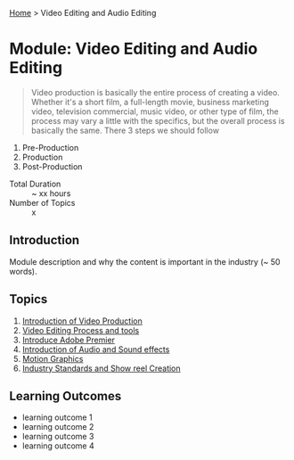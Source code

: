 [Home](../README.md) > Video Editing and Audio Editing

# Module: Video Editing and Audio Editing

> Video production is basically the entire process of creating a video. Whether it's a short film, a full-length movie, business marketing video, television commercial, music video, or other type of film, the process may vary a little with the specifics, but the overall process is basically the same. There 3 steps we should follow
1.	Pre-Production 
2.	Production
3.	Post-Production

<dl>
<dt>Total Duration</dt>
<dd>~ xx hours</dd>
<dt>Number of Topics</dt>
<dd>x</dd>
</dl>

## Introduction

Module description and why the content is important in the industry (~ 50 words).

## Topics

1. [Introduction of Video Production](./Topic_1.md)
2. [Video Editing Process and tools](./Topic_2.md)
3. [Introduce Adobe Premier ](./Topic_3.md)
4. [Introduction of Audio and Sound effects ](./Topic_4.md)
5. [Motion Graphics](./topic_5.md)
6. [Industry Standards and Show reel Creation ](./Topic_6.md)

## Learning Outcomes

- learning outcome 1
- learning outcome 2
- learning outcome 3
- learning outcome 4

